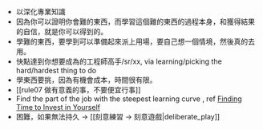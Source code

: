 - 以深化專業知識
- 因為你可以證明你會難的東西，而學習這個難的東西的過程本身，和獲得結果的自信，就是你可以得到的。
- 學難的東西，要學到可以準備起來派上用場，要自己想一個情境，然後真的去用。
- 快點達到你想要成為的工程師高手/sr/xx, via learning/picking the hard/hardest thing to do
- 學東西要挑，因為有機會成本，時間很有限。
- [[rule07 做有意義的事，不要便宜行事]]
- Find the part of the job with the steepest learning curve  , ref [Finding Time to Invest in Yourself](https://nav.al/finding-time)
- 困難，如果無法持久 -> [[刻意練習 -> 刻意遊戲|deliberate_play]]